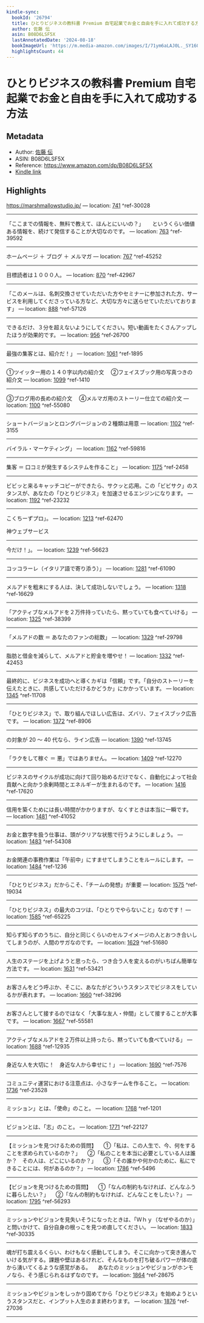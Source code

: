 ```yaml
---
kindle-sync:
  bookId: '26794'
  title: ひとりビジネスの教科書 Premium 自宅起業でお金と自由を手に入れて成功する方法
  author: 佐藤 伝
  asin: B08D6LSF5X
  lastAnnotatedDate: '2024-08-18'
  bookImageUrl: 'https://m.media-amazon.com/images/I/71ym6aLAJ0L._SY160.jpg'
  highlightsCount: 44
---
```

# ひとりビジネスの教科書 Premium 自宅起業でお金と自由を手に入れて成功する方法
## Metadata
* Author: [佐藤 伝](https://www.amazon.comundefined)
* ASIN: B08D6LSF5X
* Reference: https://www.amazon.com/dp/B08D6LSF5X
* [Kindle link](kindle://book?action=open&asin=B08D6LSF5X)

## Highlights
https://marshmallowstudio.jp/ — location: [741](kindle://book?action=open&asin=B08D6LSF5X&location=741) ^ref-30028

---
「ここまでの情報を、無料で教えて、ほんとにいいの？」 　 というくらい価値ある情報を、続けて発信することが大切なのです。 — location: [763](kindle://book?action=open&asin=B08D6LSF5X&location=763) ^ref-39592

---
ホームページ ＋ ブログ ＋ メルマガ — location: [767](kindle://book?action=open&asin=B08D6LSF5X&location=767) ^ref-45252

---
目標読者は１０００人。 — location: [870](kindle://book?action=open&asin=B08D6LSF5X&location=870) ^ref-42967

---
「このメールは、名刺交換させていただいた方やセミナーに参加された方、サービスを利用してくださっている方など、大切な方々に送らせていただいております」 — location: [888](kindle://book?action=open&asin=B08D6LSF5X&location=888) ^ref-57126

---
できるだけ、３分を超えないようにしてください。短い動画をたくさんアップしたほうが効果的です。 — location: [956](kindle://book?action=open&asin=B08D6LSF5X&location=956) ^ref-26700

---
最強の集客とは、紹介だ！」 — location: [1061](kindle://book?action=open&asin=B08D6LSF5X&location=1061) ^ref-1895

---
①ツイッター用の１４０字以内の紹介文 　②フェイスブック用の写真つきの紹介文 — location: [1099](kindle://book?action=open&asin=B08D6LSF5X&location=1099) ^ref-1410

---
③ブログ用の長めの紹介文 　④メルマガ用のストーリー仕立ての紹介文 — location: [1100](kindle://book?action=open&asin=B08D6LSF5X&location=1100) ^ref-55080

---
ショートバージョンとロングバージョンの２種類は用意 — location: [1102](kindle://book?action=open&asin=B08D6LSF5X&location=1102) ^ref-3155

---
バイラル・マーケティング」 — location: [1162](kindle://book?action=open&asin=B08D6LSF5X&location=1162) ^ref-59816

---
集客 ＝ 口コミが発生するシステムを作ること」 — location: [1175](kindle://book?action=open&asin=B08D6LSF5X&location=1175) ^ref-2458

---
ビビッと来るキャッチコピーができたら、サクッと応用。この「ビビサク」のスタンスが、あなたの「ひとりビジネス」を加速させるエンジンになります。 — location: [1192](kindle://book?action=open&asin=B08D6LSF5X&location=1192) ^ref-23232

---
こくちーずプロ」。 — location: [1213](kindle://book?action=open&asin=B08D6LSF5X&location=1213) ^ref-62470

神ウェブサービス

---
今だけ！」。 — location: [1239](kindle://book?action=open&asin=B08D6LSF5X&location=1239) ^ref-56623

---
コッコラーレ（イタリア語で寄り添う）」 — location: [1281](kindle://book?action=open&asin=B08D6LSF5X&location=1281) ^ref-61090

---
メルアドを粗末にする人は、決して成功しないでしょう。 — location: [1318](kindle://book?action=open&asin=B08D6LSF5X&location=1318) ^ref-16629

---
「アクティブなメルアドを２万件持っていたら、黙っていても食べていける」 — location: [1325](kindle://book?action=open&asin=B08D6LSF5X&location=1325) ^ref-38399

---
「メルアドの数 ＝ あなたのファンの総数」 — location: [1329](kindle://book?action=open&asin=B08D6LSF5X&location=1329) ^ref-29798

---
脂肪と借金を減らして、メルアドと貯金を増やせ！ — location: [1332](kindle://book?action=open&asin=B08D6LSF5X&location=1332) ^ref-42453

---
最終的に、ビジネスを成功へと導くカギは「信頼」です。「自分のストーリーを伝えたときに、共感していただけるかどうか」にかかっています。 — location: [1345](kindle://book?action=open&asin=B08D6LSF5X&location=1345) ^ref-11708

---
「ひとりビジネス」で、取り組んでほしい広告は、ズバリ、フェイスブック広告です。 — location: [1372](kindle://book?action=open&asin=B08D6LSF5X&location=1372) ^ref-8906

---
の対象が 20 ～ 40 代なら、ライン広告 — location: [1390](kindle://book?action=open&asin=B08D6LSF5X&location=1390) ^ref-13745

---
「ラクをして稼ぐ ＝ 悪」ではありません。 — location: [1409](kindle://book?action=open&asin=B08D6LSF5X&location=1409) ^ref-12270

---
ビジネスのサイクルが成功に向けて回り始めるだけでなく、自動化によって社会貢献へと向かう余剰時間とエネルギーが生まれるのです。 — location: [1416](kindle://book?action=open&asin=B08D6LSF5X&location=1416) ^ref-17620

---
信用を築くためには長い時間がかかりますが、なくすときは本当に一瞬です。 — location: [1481](kindle://book?action=open&asin=B08D6LSF5X&location=1481) ^ref-41052

---
お金と数字を扱う仕事は、頭がクリアな状態で行うようにしましょう。 — location: [1483](kindle://book?action=open&asin=B08D6LSF5X&location=1483) ^ref-54308

---
お金関連の事務作業は「午前中」にすませてしまうことをルールにします。 — location: [1484](kindle://book?action=open&asin=B08D6LSF5X&location=1484) ^ref-1236

---
「ひとりビジネス」だからこそ、「チームの発想」が重要 — location: [1575](kindle://book?action=open&asin=B08D6LSF5X&location=1575) ^ref-19034

---
「ひとりビジネス」の最大のコツは、「ひとりでやらないこと」なのです！ — location: [1585](kindle://book?action=open&asin=B08D6LSF5X&location=1585) ^ref-65225

---
知らず知らずのうちに、自分と同じくらいのセルフイメージの人とおつき合いしてしまうのが、人間のサガなのです。 — location: [1629](kindle://book?action=open&asin=B08D6LSF5X&location=1629) ^ref-51680

---
人生のステージを上げようと思ったら、つき合う人を変えるのがいちばん簡単な方法です。 — location: [1631](kindle://book?action=open&asin=B08D6LSF5X&location=1631) ^ref-53421

---
お客さんをどう呼ぶか、そこに、あなたがどういうスタンスでビジネスをしているかが表れます。 — location: [1660](kindle://book?action=open&asin=B08D6LSF5X&location=1660) ^ref-38296

---
お客さんとして接するのではなく「大事な友人・仲間」として接することが大事です。 — location: [1667](kindle://book?action=open&asin=B08D6LSF5X&location=1667) ^ref-55581

---
アクティブなメルアドを２万件以上持ったら、黙っていても食べていける」 — location: [1688](kindle://book?action=open&asin=B08D6LSF5X&location=1688) ^ref-12935

---
身近な人を大切に！　身近な人から幸せに！」 — location: [1690](kindle://book?action=open&asin=B08D6LSF5X&location=1690) ^ref-7576

---
コミュニティ運営における注意点は、小さなチームを作ること。 — location: [1736](kindle://book?action=open&asin=B08D6LSF5X&location=1736) ^ref-23528

---
ミッション」とは、「使命」のこと。 — location: [1768](kindle://book?action=open&asin=B08D6LSF5X&location=1768) ^ref-1201

---
ビジョンとは、「志」のこと。 — location: [1771](kindle://book?action=open&asin=B08D6LSF5X&location=1771) ^ref-22127

---
【ミッションを見つけるための質問】 　①「私は、この人生で、今、何をすることを求められているのか？」 　②「私のことを本当に必要としている人は誰か？　その人は、どこにいるのか？」 　③「その誰かや何かのために、私にできることには、何があるのか？」 — location: [1786](kindle://book?action=open&asin=B08D6LSF5X&location=1786) ^ref-5496

---
【ビジョンを見つけるための質問】 　①「なんの制約もなければ、どんなふうに暮らしたい？」 　②「なんの制約もなければ、どんなことをしたい？」 — location: [1795](kindle://book?action=open&asin=B08D6LSF5X&location=1795) ^ref-56293

---
ミッションやビジョンを見失いそうになったときは、「Ｗｈｙ（なぜやるのか）」と問いかけて、自分自身の根っこを見つめ直してください。 — location: [1833](kindle://book?action=open&asin=B08D6LSF5X&location=1833) ^ref-30335

---
魂が打ち震えるくらい、わけもなく感動してしまう。そこに向かって突き進んでいける気がする。課題や壁はあるけれど、そんなものを打ち破るパワーが体の底から湧いてくるような感覚がある。 　あなたのミッションやビジョンがホンモノなら、そう感じられるはずなのです。 — location: [1864](kindle://book?action=open&asin=B08D6LSF5X&location=1864) ^ref-28675

---
ミッションやビジョンをしっかり固めてから「ひとりビジネス」を始めようというスタンスだと、インプット人生のまま終わります。 — location: [1876](kindle://book?action=open&asin=B08D6LSF5X&location=1876) ^ref-27036

---
